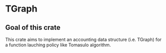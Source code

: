 # TGraph

## Goal of this crate

This crate aims to implement an accounting data structure (i.e. TGraph) for a function lauching policy like Tomasulo algorithm. 

